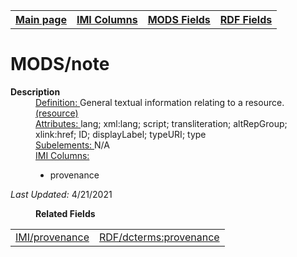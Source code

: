 <!DOCTYPE html>
<html>

<body>
<table style="width:100%">
  <tr>
    <th><a href="index.md">Main page</a></th>
	<th><a href="IMI.md">IMI Columns</a></th>
    <th><a href="MODS.md">MODS Fields</a></th>
    <th><a href="RDF.md">RDF Fields</a></th>
  </tr>
</table>



<h1>MODS/note</h1>
<dl>
  <dt><b>Description</b></dt>
  <dd><ins>Definition: </ins>General textual information relating to a resource. <a href="http://www.loc.gov/standards/mods/userguide/note.md">(resource)</a></dd>
  <dd><ins>Attributes: </ins>lang; xml:lang; script; transliteration; altRepGroup; xlink:href; ID; displayLabel; typeURI; type</dd>
  <dd><ins>Subelements: </ins>N/A</dd>
  <dd><ins>IMI Columns: </ins>
	<ul>
		<li>provenance</li>
		</ul>
	</dd>
	<p><i>Last Updated: </i>4/21/2021</p>
</dl>
<dl>
	<dd><b>Related Fields</b></dd>
		<table>
			<td><a href="provenance.md">IMI/provenance</a></td>
			<td><a href="rdf.dcterms.provenance.md">RDF/dcterms:provenance</a></td>
		</table>
</dl>
</body>
</html>